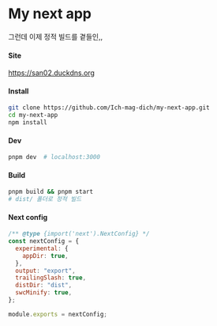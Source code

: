 # My next app

그런데 이제 정적 빌드를 곁들인,,

#### Site

<https://san02.duckdns.org>

#### Install

```bash
git clone https://github.com/Ich-mag-dich/my-next-app.git
cd my-next-app
npm install
```

#### Dev

```bash
pnpm dev  # localhost:3000
```

#### Build

```bash
pnpm build && pnpm start
# dist/ 폴더로 정적 빌드
```

#### Next config

```javascript
/** @type {import('next').NextConfig} */
const nextConfig = {
  experimental: {
    appDir: true,
  },
  output: "export",
  trailingSlash: true,
  distDir: "dist",
  swcMinify: true,
};

module.exports = nextConfig;
```
